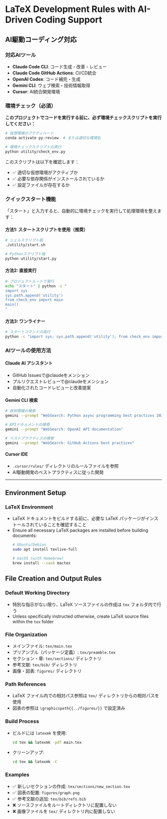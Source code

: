 # LaTeX Development Rules with AI-Driven Coding Support

## AI駆動コーディング対応

### 対応AIツール
- **Claude Code CLI**: コード生成・改善・レビュー
- **Claude Code GitHub Actions**: CI/CD統合  
- **OpenAI Codex**: コード補完・生成
- **Gemini CLI**: ウェブ検索・技術情報取得
- **Cursor**: AI統合開発環境

### 環境チェック（必須）
**このプロジェクトでコードを実行する前に、必ず環境チェックスクリプトを実行してください：**

```bash
# 仮想環境のアクティベート
conda activate py-review  # または適切な環境名

# 環境チェックスクリプトの実行
python utility/check_env.py
```

このスクリプトは以下を確認します：
- ✅ 適切な仮想環境がアクティブか
- ✅ 必要な依存関係がインストールされているか
- ✅ 設定ファイルが存在するか

### クイックスタート機能
「スタート」と入力すると、自動的に環境チェックを実行して処理環境を整えます：

#### 方法1: スタートスクリプトを使用（推奨）
```bash
# シェルスクリプト版
./utility/start.sh

# Pythonスクリプト版
python utility/start.py
```

#### 方法2: 直接実行
```bash
# プロジェクトルートで実行
echo "スタート" | python -c "
import sys
sys.path.append('utility')
from check_env import main
main()
"
```

#### 方法3: ワンライナー
```bash
# スタートコマンドの実行
python -c "import sys; sys.path.append('utility'); from check_env import main; main()"
```

### AIツールの使用方法

#### Claude AI アシスタント
- GitHub Issuesで@claudeをメンション
- プルリクエストレビューで@claudeをメンション
- 自動化されたコードレビューと改善提案

#### Gemini CLI 検索
```bash
# 技術情報の検索
gemini --prompt "WebSearch: Python async programming best practices 2024"

# APIドキュメントの検索
gemini --prompt "WebSearch: OpenAI API documentation"

# ベストプラクティスの検索
gemini --prompt "WebSearch: GitHub Actions best practices"
```

#### Cursor IDE
- `.cursor/rules/` ディレクトリのルールファイルを参照
- AI駆動開発のベストプラクティスに従った開発

---

## Environment Setup

### LaTeX Environment
- LaTeX ドキュメントをビルドする前に、必要な LaTeX パッケージがインストールされていることを確認すること
- Ensure all necessary LaTeX packages are installed before building documents:
  ```bash
  # Ubuntu/Debian
  sudo apt install texlive-full
  
  # macOS (with Homebrew)
  brew install --cask mactex
  ```

## File Creation and Output Rules

### Default Working Directory
- 特別な指示がない限り、LaTeX ソースファイルの作成は `tex` フォルダ内で行う
- Unless specifically instructed otherwise, create LaTeX source files within the `tex` folder

### File Organization
- メインファイル: `tex/main.tex`
- プリアンブル（パッケージ定義）: `tex/preamble.tex`
- セクション・章: `tex/sections/` ディレクトリ
- 参考文献: `tex/bib/` ディレクトリ
- 画像・図表: `figures/` ディレクトリ

### Path References
- LaTeX ファイル内での相対パス参照は `tex/` ディレクトリからの相対パスを使用
- 図表の参照は `\graphicspath{{../figures/}}` で設定済み

### Build Process
- ビルドには `latexmk` を使用:
  ```bash
  cd tex && latexmk -pdf main.tex
  ```
- クリーンアップ:
  ```bash
  cd tex && latexmk -C
  ```

### Examples
- ✅ 新しいセクションの作成: `tex/sections/new_section.tex`
- ✅ 図表の配置: `figures/graph.png`
- ✅ 参考文献の追加: `tex/bib/refs.bib`
- ❌ ソースファイルをルートディレクトリに配置しない
- ❌ 画像ファイルを `tex/` ディレクトリ内に配置しない 